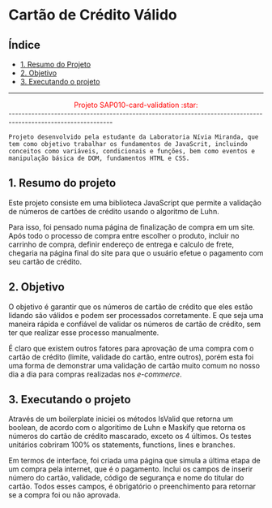# Cartão de Crédito Válido

## Índice

* [1. Resumo do Projeto](#1-resumo-do-projeto)
* [2. Objetivo](#2-objetivo)
* [3. Executando o projeto](#3-executando-o-projeto)


***
<center>
<font color="red">Projeto SAP010-card-validation :star:</font>
</center>
--------------------------------------------------------------------------------------------------------------

```
Projeto desenvolvido pela estudante da Laboratoria Nívia Miranda, que tem como objetivo trabalhar os fundamentos de JavaScrit, incluindo conceitos como variáveis, condicionais e funções, bem como eventos e manipulação básica de DOM, fundamentos HTML e CSS.

```


## 1. Resumo do projeto

Este projeto consiste em uma biblioteca JavaScript que permite a validação de números de cartões de crédito
usando o algoritmo de Luhn.

Para isso, foi pensado numa página de finalização de compra em um site. Após todo o processo de compra entre escolher o produto, incluir no carrinho de compra, definir endereço de entrega e calculo de frete, chegaria na página final do site para que o usuário efetue o pagamento com seu cartão de crédito. 

## 2. Objetivo

O objetivo é garantir que os números de cartão de crédito que eles estão lidando são válidos e podem ser processados corretamente. E que seja uma maneira rápida e confiável de validar os números de cartão de crédito, sem ter que realizar esse processo manualmente.

É claro que existem outros fatores para aprovação de uma compra com o cartão de crédito (limite, validade do cartão, entre outros), porém esta foi uma forma de demonstrar uma validação de cartão muito comum no nosso dia a dia para compras realizadas nos *e-commerce*.

## 3. Executando o projeto 

Através de um boilerplate iniciei os métodos IsValid que retorna um boolean, de acordo com o algoritimo de Luhn e Maskify que retorna os números do cartão de crédito mascarado, exceto os 4 últimos.  Os testes unitários cobriram 100% os statements, functions, lines e branches.

Em termos de interface, foi criada uma página que simula a última etapa de um compra pela internet, que é o pagamento.  Inclui os campos de inserir número do cartão, validade, código de segurança e nome do titular do cartão. Todos esses campos, é obrigatório o preenchimento para retornar se a compra foi ou não aprovada. 


